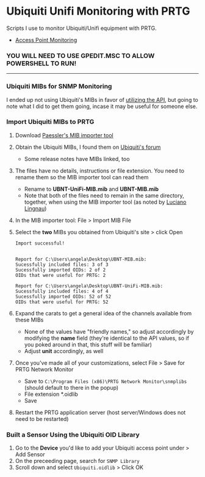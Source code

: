 # Ubiquiti Unifi Monitoring with PRTG
Scripts I use to monitor Ubiquiti/Unifi equipment with PRTG.

- [Access Point Monitoring](ap-monitoring-prtg)

### YOU WILL NEED TO USE GPEDIT.MSC TO ALLOW POWERSHELL TO RUN!

***

### Ubiquiti MIBs for SNMP Monitoring
I ended up not using Ubiquiti's MIBs in favor of [utilizing the API](ap-monitoring-prtg/README.md), but going to note what I did to get them going, incase it may be useful for someone else.

### Import Ubiquiti MIBs to PRTG
1. Download [Paessler's MIB importer tool](https://www.paessler.com/tools/mibimporter)
2. Obtain the Ubiquiti MIBs, I found them on [Ubiquiti's forum](https://community.ui.com/questions/SNMP-MIBs-for-UniFi-series-/b0f9d22c-b70c-47b9-93ba-2595fe726d55)
    - Some release notes have MIBs linked, too
3. The files have no details, instructions or file extension.  You need to rename them so the MIB importer tool can read them
    - Rename to **UBNT-UniFi-MIB.mib** and **UBNT-MIB.mib**
    - Note that both of the files need to remain in the same directory, together, when using the MIB importer tool (as noted by [Luciano Lingnau](https://kb.paessler.com/en/topic/80178-ubiquiti-unifi-wi-fi-controller-mib))
4. In the MIB importer tool: File > Import MIB File
5. Select the **two** MIBs you obtained from Ubiquiti's site > click Open
  
  
      ```text
    Import successful!


    Report for C:\Users\angela\Desktop\UBNT-MIB.mib:
    Sucessfully included files: 3 of 3
    Sucessfully imported OIDs: 2 of 2
    OIDs that were useful for PRTG: 2

    Report for C:\Users\angela\Desktop\UBNT-UniFi-MIB.mib:
    Sucessfully included files: 4 of 4
    Sucessfully imported OIDs: 52 of 52
    OIDs that were useful for PRTG: 52
    ```
  
  
6. Expand the carats to get a general idea of the channels available from these MIBs
    - None of the values have "friendly names," so adjust accordingly by modifying the **name** field (they're identical to the API values, so if you poked around in that, this stuff will be familiar)
    - Adjust **unit** accordingly, as well
7. Once you've made all of your customizations, select File > Save for PRTG Network Monitor
    - Save to `C:\Program Files (x86)\PRTG Network Monitor\snmplibs` (should default to there in the popup)
    - File extension *.oidlib
    - Save
8. Restart the PRTG application server (host server/Windows does not need to be restarted)


### Built a Sensor Using the Ubiquiti OID Library
1. Go to the **Device** you'd like to add your Ubiquiti access point under > Add Sensor
2. On the preceeding page, search for `SNMP Library`
3. Scroll down and select `Ubiquiti.oidlib` > Click OK
